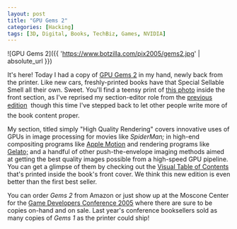 ```yaml
---
layout: post
title: "GPU Gems 2"
categories: [Hacking]
tags: [3D, Digital, Books, TechBiz, Games, NVIDIA]
---
```



![GPU Gems 2]({{ 'https://www.botzilla.com/pix2005/gems2.jpg' | absolute_url }})


It's here! Today I had a copy of <a href="http://developer.nvidia.com/object/gpu_gems_2_home.html">GPU Gems 2</a> in my hand, newly back from the printer. Like new cars, freshly-printed books have that Special Sellable Smell all their own. Sweet. You'll find a teensy print of <a href="/blog/archives/000355.html">this photo</a> inside the front section, as I've reprised my section-editor role from the <a href="http://developer.nvidia.com/object/gpu_gems_home.html">previous edition</a> &#151; though this time I've stepped back to let other people write more of the book content proper.

My section, titled simply "High Quality Rendering" covers innovative uses of GPUs in image processing for movies like <cite>SpiderMan;</cite> in high-end compositing programs like <a href="http://www.apple.com/motion/">Apple Motion</a> and rendering programs like <a href="http://film.nvidia.com/page/home.html">Gelato;</a> and a handful of other push-the-envelope imaging methods aimed at getting the best quality images possible from a high-speed GPU pipeline. You can get a glimpse of them by checking out the <a href="http://download.nvidia.com/developer/GPU_Gems_2/GPU_Gems2_Visual_TOC.jpg">Visual Table of Contents</a> that's printed inside the book's front cover. We think this new edition is even better than the first best seller.

You can order <cite>Gems 2</cite> from Amazon or just show up at the Moscone Center for the <a href="http://www.gdconf.com/conference/">Game Developers Conference 2005</a> where there are sure to be copies on-hand and on sale. Last year's conference booksellers sold as many copies of <cite>Gems 1</cite> as the printer could ship!

